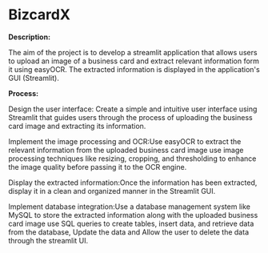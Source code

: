 # BizcardX
**Description:**

The aim of the project is to develop a streamlit application that allows users to upload an image of a business card and extract relevant information form it using easyOCR. The extracted information is displayed in the application's GUI (Streamlit).

**Process:**

Design the user interface: Create a simple and intuitive user interface using Streamlit that guides users through the process of uploading the business card image and extracting its information.

Implement the image processing and OCR:Use easyOCR to extract the relevant information from the uploaded business card image use image processing techniques like resizing, cropping, and thresholding to enhance the image quality before passing it to the OCR engine.

Display the extracted information:Once the information has been extracted, display it in a clean and organized manner in the Streamlit GUI.

Implement database integration:Use a database management system like MySQL to store the extracted information along with the uploaded business card image use SQL queries to create tables, insert data, and retrieve data from the database, Update the data and Allow the user to delete the data through the streamlit UI.
